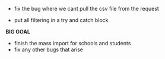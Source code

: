 - fix the bug where we cant pull the csv file from the request

- put all filtering in a try and catch block

**BIG GOAL**
- finish the mass import for schools and students
- fix any other bugs that arise